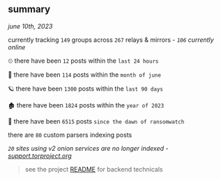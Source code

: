 
## summary
_june 10th, 2023_

currently tracking `149` groups across `267` relays & mirrors - _`106` currently online_

⏲ there have been `12` posts within the `last 24 hours`

🦈 there have been `114` posts within the `month of june`

🪐 there have been `1300` posts within the `last 90 days`

🏚 there have been `1824` posts within the `year of 2023`

🦕 there have been `6515` posts `since the dawn of ransomwatch`

there are `80` custom parsers indexing posts

_`20` sites using v2 onion services are no longer indexed - [support.torproject.org](https://support.torproject.org/onionservices/v2-deprecation/)_

> see the project [README](https://github.com/joshhighet/ransomwatch#ransomwatch--) for backend technicals
